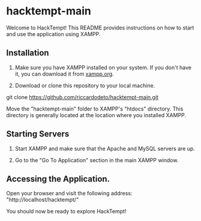 # hacktempt-main
Welcome to HackTempt! This README provides instructions on how to start and use the application using XAMPP.

## Installation

1. Make sure you have XAMPP installed on your system. If you don't have it, you can download it from [xampp.org](https://www.apachefriends.org/).

2. Download or clone this repository to your local machine.

git clone https://github.com/riccardodeto/hacktempt-main.git

Move the "hacktempt-main" folder to XAMPP's "htdocs" directory. This directory is generally located at the location where you installed XAMPP. 

## Starting Servers

1. Start XAMPP and make sure that the Apache and MySQL servers are up.

2. Go to the "Go To Application" section in the main XAMPP window.

## Accessing the Application.

Open your browser and visit the following address: "http://localhost/hacktempt/"

You should now be ready to explore HackTempt! 
